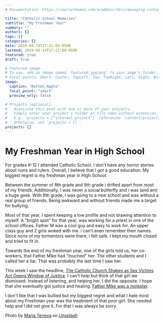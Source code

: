 ```yaml
---
# Documentation: https://sourcethemes.com/academic/docs/managing-content/

title: "Catholic School Memories"
subtitle: "My Freshman Year"
summary: ""
authors: []
tags: []
categories: []
date: 2019-08-14T17:21:03-0500
lastmod: 2019-08-14T17:21:08-0500
featured: true
draft: true

# Featured image
# To use, add an image named `featured.jpg/png` to your page's folder.
# Focal points: Smart, Center, TopLeft, Top, TopRight, Left, Right, BottomLeft, Bottom, BottomRight.
image:
  caption: "Rotten Apple"
  focal_point: "smart"
  preview_only: false

# Projects (optional).
#   Associate this post with one or more of your projects.
#   Simply enter your project's folder or file name without extension.
#   E.g. `projects = ["internal-project"]` references `content/project/deep-learning/index.md`.
#   Otherwise, set `projects = []`.
projects: []
---
```

# My Freshman Year in High School

For grades K-12 I attended Catholic School. I don't have any horror stories about nuns and rulers. Overall, I believe that I got a good education. My biggest regret is my freshman year in High School. 

 Between the summer of 8th grade and 9th grade i drifted apart from most of my friends. Additionally, I was never a social butterfly and i was (and am) a huge geek. With 9th grade, I was going to a new school and was without a real group of friends. Being awkward and without friends made me a target for bullying. 
 
 Most of that year, I spent keeping a low profile and not drawing attention to myself. A "bright spot" for that year, was working for a priest in one of the school offices. Father M was a cool guy and easy to work for. An upper class guy and 2 girls woked with me. i can't even remember their names. Since none of my tormentors were there, i felt safe. I kept my mouth closed and tried to fit in.
 
 Towards the end of my freshman year, one of the girls told us, her co-workers, that Father Mike had "touched" her. The other students and I called her a liar. That was probably the last time I saw her. 
 
  
  This week I saw the headline, [The Catholic Church Shakes as Sex Victims Act Opens Window of Justice](https://www.thedailybeast.com/the-catholic-church-shakes-as-sex-victims-act-opens-window-of-justice). I can't help but think of that girl we dismissed. Instead of listening, and helping her, I did the opposite. I hope that she eventually got justice and healing. [Father Mike was a molester](https://adamhorowitzlaw.com/clergy-abuse/fr-michael-swierzy-archdiocese-of-philadelphia/). 
  
 I don't like that I was bullied but my biggest regret and what I hate most about my Freshman year was the treatment of that poor girl. She needed help and I did not give it. For that I was always be sorry. 

Photo by [Maria Teneva](https://unsplash.com/@miteneva?utm_source=unsplash&utm_medium=referral&utm_content=creditCopyText) on [Unsplash](https://unsplash.com/search/photos/bad?utm_source=unsplash&utm_medium=referral&utm_content=creditCopyText)
